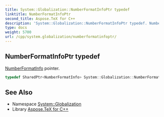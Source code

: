```yaml
---
title: System::Globalization::NumberFormatInfoPtr typedef
linktitle: NumberFormatInfoPtr
second_title: Aspose.TeX for C++
description: 'System::Globalization::NumberFormatInfoPtr typedef. NumberFormatInfo pointer in C++.'
type: docs
weight: 5700
url: /cpp/system.globalization/numberformatinfoptr/
---
```

## NumberFormatInfoPtr typedef


[NumberFormatInfo](../numberformatinfo/) pointer.

```cpp
typedef SharedPtr<NumberFormatInfo> System::Globalization::NumberFormatInfoPtr
```

## See Also

* Namespace [System::Globalization](../)
* Library [Aspose.TeX for C++](../../)
